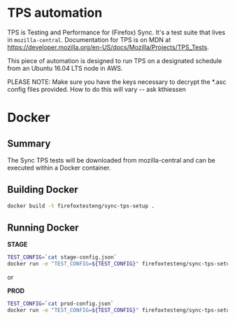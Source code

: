 # TPS automation

TPS is Testing and Performance for (Firefox) Sync.  It's a test suite that lives in `mozilla-central`.  Documentation for TPS is on MDN at https://developer.mozilla.org/en-US/docs/Mozilla/Projects/TPS_Tests.

This piece of automation is designed to run TPS on a designated schedule from an Ubuntu 16.04 LTS node in AWS.

PLEASE NOTE:
Make sure you have the keys necessary to decrypt the \*.asc config files provided. 
How to do this will vary -- ask kthiessen

# Docker 

## Summary

The Sync TPS tests will be downloaded from mozilla-central and can be executed within a Docker container.

## Building Docker

```sh
docker build -t firefoxtesteng/sync-tps-setup .
```

## Running Docker 

**STAGE**

```sh
TEST_CONFIG=`cat stage-config.json` 
docker run -e "TEST_CONFIG=${TEST_CONFIG}" firefoxtesteng/sync-tps-setup
```

or

**PROD**

```sh
TEST_CONFIG=`cat prod-config.json`
docker run -e "TEST_CONFIG=${TEST_CONFIG}" firefoxtesteng/sync-tps-setup
```
